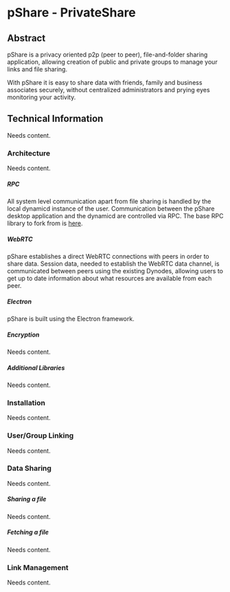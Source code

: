 # pShare - PrivateShare

## Abstract

pShare is a privacy oriented p2p (peer to peer), file-and-folder sharing application, allowing creation of public and private groups to manage your links and file sharing.

With pShare it is easy to share data with friends, family and business associates securely, without centralized administrators and prying eyes monitoring your activity.

## Technical Information

Needs content.

### Architecture

Needs content.

##### RPC

All system level communication apart from file sharing is handled by the local dynamicd instance of the user. Communication between the pShare desktop application and the dynamicd are controlled via RPC. The  base RPC library to fork from is [here](https://github.com/ruimarinho/bitcoin-core).

##### WebRTC

pShare establishes a direct WebRTC connections with peers in order to share data. Session data, needed to establish the WebRTC data channel, is communicated between peers using the existing Dynodes, allowing users to get up to date information about what resources are available from each peer.

##### Electron

pShare is built using the Electron framework.

##### Encryption

Needs content.

##### Additional Libraries

Needs content.

### Installation

Needs content.

### User/Group Linking

Needs content.

### Data Sharing

Needs content.

##### Sharing a file

Needs content.

##### Fetching a file

Needs content.

### Link Management

Needs content.




